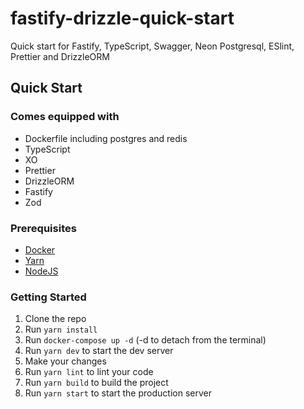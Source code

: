 # fastify-drizzle-quick-start

Quick start for Fastify, TypeScript, Swagger, Neon Postgresql, ESlint, Prettier and DrizzleORM


## Quick Start

### Comes equipped with

- Dockerfile including postgres and redis
- TypeScript
- XO
- Prettier
- DrizzleORM
- Fastify
- Zod

### Prerequisites

- [Docker](https://docs.docker.com/get-docker/)
- [Yarn](https://yarnpkg.com/getting-started/install)
- [NodeJS](https://nodejs.org/en/download/)


### Getting Started

1. Clone the repo
2. Run `yarn install`
3. Run `docker-compose up -d` (-d to detach from the terminal)
4. Run `yarn dev` to start the dev server
5. Make your changes
6. Run `yarn lint` to lint your code
7. Run `yarn build` to build the project
8. Run `yarn start` to start the production server
